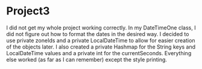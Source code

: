 # Project3
I did not get my whole project working correctly.  In my DateTimeOne class, I did not figure out how to format the dates in the desired way.  I decided to use private zoneIds and a private LocalDateTime to allow for easier creation of the objects later.  I also created a private Hashmap for the String keys and LocalDateTime values and a private int for the currentSeconds.  Everything else worked (as far as I can remember) except the style printing.
